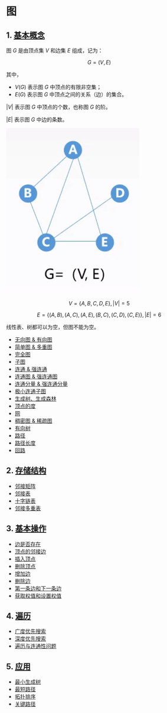 # 图

## 1. [基本概念](concept/README.md#图的基本概念)

图 $G$ 是由顶点集 $V$ 和边集 $E$ 组成，记为：

$$
G=(V,E)
$$

其中，

- $V(G)$ 表示图 $G$ 中顶点的有限非空集；
- $E(G)$ 表示图 $G$ 中顶点之间的关系（边）的集合。

$\left \vert V \right \vert$ 表示图 $G$ 中顶点的个数，也称图 $G$ 的阶。

$\left \vert E \right \vert$ 表示图 $G$ 中边的条数。

![图](graph.png)

$$
V=\{A,B,C,D,E\},\left \vert V \right \vert=5
$$

$$
E=\{(A,B),(A,C),(A,E),(B,C),(C,D),(C,E)\},\left \vert E \right \vert=6
$$

线性表、树都可以为空，但图不能为空。

- [无向图 & 有向图](concept/README.md#1-无向图-&-有向图)
- [简单图 & 多重图](concept/README.md#2-简单图-&-多重图)
- [完全图](concept/README.md#3-完全图)
- [子图](concept/README.md#4-子图)
- [连通 & 强连通](concept/README.md#5-连通-&-强连通)
- [连通图 & 强连通图](concept/README.md#6-连通图-&-强连通图)
- [连通分量 & 强连通分量](concept/README.md#7-连通分量-&-强连通分量)
- [极小连通子图](concept/README.md#8-极小连通子图)
- [生成树、生成森林](concept/README.md#9-生成树、生成森林)
- [顶点的度](concept/README.md#10-顶点的度)
- [网](concept/README.md#11-网)
- [稠密图 & 稀疏图](concept/README.md#12-稠密图-&-稀疏图)
- [有向树](concept/README.md#13-有向树)
- [路径](concept/README.md#14-路径)
- [路径长度](concept/README.md#15-路径长度)
- [回路](concept/README.md#16-回路)

## 2. [存储结构](storage/README.md#图的存储结构)

- [邻接矩阵](storage/README.md#1-邻接矩阵法)
- [邻接表](storage/README.md#2-邻接表法)
- [十字链表](storage/README.md#3-十字链表)
- [邻接多重表](storage/README.md#4-邻接多重表)

## 3. [基本操作](operation/README.md#图的基本操作)

- [边是否存在](operation/README.md#1-边是否存在)
- [顶点的邻接边](operation/README.md#2-顶点的邻接边)
- [插入顶点](operation/README.md#3-插入顶点)
- [删除顶点](operation/README.md#4-删除顶点)
- [增加边](operation/README.md#5-增加边)
- [删除边](operation/README.md#6-删除边)
- [第一条边和下一条边](operation/README.md#7-第一条边和下一条边)
- [获取权值和设置权值](operation/README.md#8-获取权值和设置权值)

## 4. [遍历](traversal/README.md#图的遍历)

- [广度优先搜索](traversal/README.md#1-广度优先搜索)
- [深度优先搜索](traversal/README.md#2-深度优先搜索)
- [遍历与连通性问题](traversal/README.md#3-遍历与连通性问题)

## 5. [应用](applications/README.md#图的应用)

- [最小生成树](applications/README.md#1-最小生成树)
- [最短路径](applications/README.md#2-最短路径)
- [拓扑排序](applications/README.md#3-拓扑排序)
- [关键路径](applications/README.md#4-关键路径)

